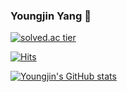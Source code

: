 ### Youngjin Yang 👋

<!--
**ojin0611/ojin0611** is a ✨ _special_ ✨ repository because its `README.md` (this file) appears on your GitHub profile.

Here are some ideas to get you started:

- 🔭 I’m currently working on ...
- 🌱 I’m currently learning ...
- 👯 I’m looking to collaborate on ...
- 🤔 I’m looking for help with ...
- 💬 Ask me about ...
- 📫 How to reach me: ...
- 😄 Pronouns: ...
- ⚡ Fun fact: ...
-->
[![solved.ac tier](http://mazassumnida.wtf/api/generate_badge?boj=ojin0611)](https://solved.ac/ojin0611)

[![Hits](https://hits.seeyoufarm.com/api/count/incr/badge.svg?url=https%3A%2F%2Fgithub.com%2Fojin0611&count_bg=%233D67C8&title_bg=%23555555&icon=&icon_color=%23FFFFFF&title=hits&edge_flat=false)](https://hits.seeyoufarm.com)

[![Youngjin's GitHub stats](https://github-readme-stats.vercel.app/api?username=ojin0611&count_private=true&show_icons=true&theme=radical)](https://github.com/anuraghazra/github-readme-stats)
